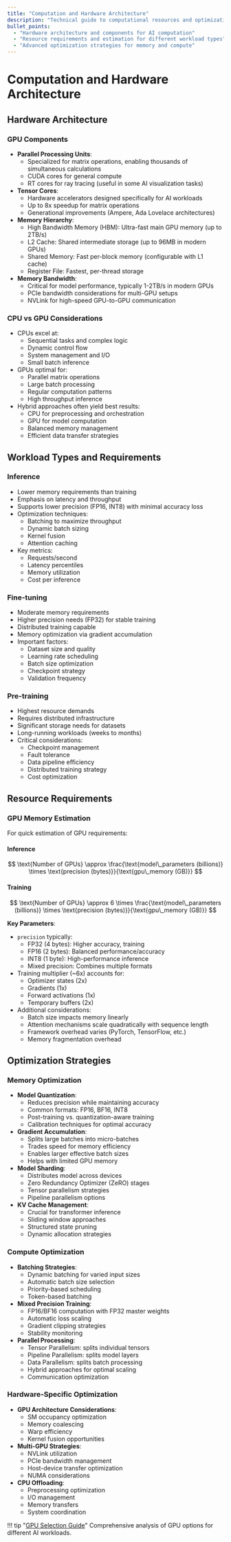 ```yaml
---
title: "Computation and Hardware Architecture"
description: "Technical guide to computational resources and optimization for AI workloads"
bullet_points:
  - "Hardware architecture and components for AI computation"
  - "Resource requirements and estimation for different workload types"
  - "Advanced optimization strategies for memory and compute"
---
```


# Computation and Hardware Architecture

## Hardware Architecture

### GPU Components
- **Parallel Processing Units**: 
    - Specialized for matrix operations, enabling thousands of simultaneous calculations
    - CUDA cores for general compute
    - RT cores for ray tracing (useful in some AI visualization tasks)
- **Tensor Cores**: 
    - Hardware accelerators designed specifically for AI workloads
    - Up to 8x speedup for matrix operations
    - Generational improvements (Ampere, Ada Lovelace architectures)
- **Memory Hierarchy**: 
    - High Bandwidth Memory (HBM): Ultra-fast main GPU memory (up to 2TB/s)
    - L2 Cache: Shared intermediate storage (up to 96MB in modern GPUs)
    - Shared Memory: Fast per-block memory (configurable with L1 cache)
    - Register File: Fastest, per-thread storage
- **Memory Bandwidth**: 
    - Critical for model performance, typically 1-2TB/s in modern GPUs
    - PCIe bandwidth considerations for multi-GPU setups
    - NVLink for high-speed GPU-to-GPU communication

### CPU vs GPU Considerations
- CPUs excel at:
    - Sequential tasks and complex logic
    - Dynamic control flow
    - System management and I/O
    - Small batch inference
- GPUs optimal for:
    - Parallel matrix operations
    - Large batch processing
    - Regular computation patterns
    - High throughput inference
- Hybrid approaches often yield best results:
    - CPU for preprocessing and orchestration
    - GPU for model computation
    - Balanced memory management
    - Efficient data transfer strategies

## Workload Types and Requirements

### Inference
- Lower memory requirements than training
- Emphasis on latency and throughput
- Supports lower precision (FP16, INT8) with minimal accuracy loss
- Optimization techniques:
    - Batching to maximize throughput
    - Dynamic batch sizing
    - Kernel fusion
    - Attention caching
- Key metrics: 
    - Requests/second
    - Latency percentiles
    - Memory utilization
    - Cost per inference

### Fine-tuning
- Moderate memory requirements
- Higher precision needs (FP32) for stable training
- Distributed training capable
- Memory optimization via gradient accumulation
- Important factors:
    - Dataset size and quality
    - Learning rate scheduling
    - Batch size optimization
    - Checkpoint strategy
    - Validation frequency

### Pre-training
- Highest resource demands
- Requires distributed infrastructure
- Significant storage needs for datasets
- Long-running workloads (weeks to months)
- Critical considerations:
    - Checkpoint management
    - Fault tolerance
    - Data pipeline efficiency
    - Distributed training strategy
    - Cost optimization

## Resource Requirements

### GPU Memory Estimation
For quick estimation of GPU requirements:

#### Inference
$$ \text{Number of GPUs} \approx \frac{\text{model\_parameters (billions)} \times \text{precision (bytes)}}{\text{gpu\_memory (GB)}} $$

#### Training
$$ \text{Number of GPUs} \approx 6 \times \frac{\text{model\_parameters (billions)} \times \text{precision (bytes)}}{\text{gpu\_memory (GB)}} $$

**Key Parameters**:

- `precision` typically:
    - FP32 (4 bytes): Higher accuracy, training
    - FP16 (2 bytes): Balanced performance/accuracy
    - INT8 (1 byte): High-performance inference
    - Mixed precision: Combines multiple formats
- Training multiplier (~6x) accounts for:
    - Optimizer states (2x)
    - Gradients (1x)
    - Forward activations (1x)
    - Temporary buffers (2x)
- Additional considerations:
    - Batch size impacts memory linearly
    - Attention mechanisms scale quadratically with sequence length
    - Framework overhead varies (PyTorch, TensorFlow, etc.)
    - Memory fragmentation overhead

## Optimization Strategies

### Memory Optimization
- **Model Quantization**: 
    - Reduces precision while maintaining accuracy
    - Common formats: FP16, BF16, INT8
    - Post-training vs. quantization-aware training
    - Calibration techniques for optimal accuracy
- **Gradient Accumulation**: 
    - Splits large batches into micro-batches
    - Trades speed for memory efficiency
    - Enables larger effective batch sizes
    - Helps with limited GPU memory
- **Model Sharding**: 
    - Distributes model across devices
    - Zero Redundancy Optimizer (ZeRO) stages
    - Tensor parallelism strategies
    - Pipeline parallelism options
- **KV Cache Management**: 
    - Crucial for transformer inference
    - Sliding window approaches
    - Structured state pruning
    - Dynamic allocation strategies

### Compute Optimization
- **Batching Strategies**: 
    - Dynamic batching for varied input sizes
    - Automatic batch size selection
    - Priority-based scheduling
    - Token-based batching
- **Mixed Precision Training**: 
    - FP16/BF16 computation with FP32 master weights
    - Automatic loss scaling
    - Gradient clipping strategies
    - Stability monitoring
- **Parallel Processing**:
    - Tensor Parallelism: splits individual tensors
    - Pipeline Parallelism: splits model layers
    - Data Parallelism: splits batch processing
    - Hybrid approaches for optimal scaling
    - Communication optimization

### Hardware-Specific Optimization
- **GPU Architecture Considerations**:
    - SM occupancy optimization
    - Memory coalescing
    - Warp efficiency
    - Kernel fusion opportunities
- **Multi-GPU Strategies**:
    - NVLink utilization
    - PCIe bandwidth management
    - Host-device transfer optimization
    - NUMA considerations
- **CPU Offloading**:
    - Preprocessing optimization
    - I/O management
    - Memory transfers
    - System coordination

!!! tip "[GPU Selection Guide](https://timdettmers.com/2023/01/30/which-gpu-for-deep-learning/)"
    Comprehensive analysis of GPU options for different AI workloads.
